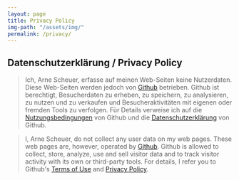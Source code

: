 ```yaml
---
layout: page
title: Privacy Policy
img-path: "/assets/img/"
permalink: /privacy/
---
```


## Datenschutzerklärung / Privacy Policy

>Ich, Arne Scheuer, erfasse auf meinen Web-Seiten keine Nutzerdaten. 
>Diese Web-Seiten werden jedoch von [Github](https://www.github.com) betrieben. 
>Github ist berechtigt, Besucherdaten zu erheben, zu speichern, zu analysieren, zu nutzen und zu verkaufen 
>und Besucheraktivitäten  mit eigenen oder fremden Tools zu verfolgen. 
>Für Details verweise ich auf die [Nutzungsbedingungen](https://help.github.com/terms) von Github und die [Datenschutzerklärung](https://github.com/site/privacy) von Github.

>I, Arne Scheuer, do not collect any user data on my web pages. 
>These web pages are, however, operated by [Github](https://www.github.com). 
>Github is allowed to collect, store, analyze, use and sell visitor data 
>and to track visitor activity with its own or third-party tools. 
>For details, I refer you to Github's [Terms of Use](https://help.github.com/terms) and [Privacy Policy](https://github.com/site/privacy).

